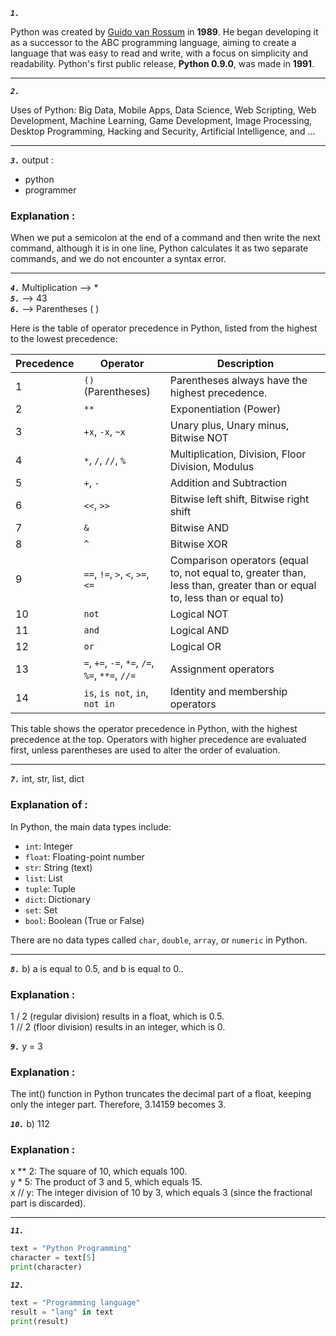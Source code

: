 ***`1.`*** <p>Python was created by [Guido van Rossum](https://en.wikipedia.org/wiki/Guido_van_Rossum) in **1989**. 
He began developing it as a successor to the ABC programming language, aiming to create a language that was easy to read and write, with a focus on simplicity and readability. Python's first public release, **Python 0.9.0**, was made in **1991**.</p>

---
***`2.`*** <p>Uses of Python: Big Data, Mobile Apps, Data Science, Web Scripting, Web Development, Machine Learning, Game Development, Image Processing, Desktop Programming, Hacking and Security, Artificial Intelligence, and ...</p>

---
***`3.`*** output :<br />
- python
- programmer
### Explanation :
<p>When we put a semicolon at the end of a command and then write the next command, although it is in one line, Python calculates it as two separate commands, and we do not encounter a syntax error.</p>

---
***`4.`*** Multiplication --> *<br />
***`5.`*** --> 43<br />
***`6.`*** --> Parentheses ( )

<p>Here is the table of operator precedence in Python, listed from the highest to the lowest precedence:</p>

| Precedence | Operator               | Description                                         |
|------------|------------------------|-----------------------------------------------------|
| 1          | `()` (Parentheses)      | Parentheses always have the highest precedence.     |
| 2          | `**`                    | Exponentiation (Power)                             |
| 3          | `+x`, `-x`, `~x`           | Unary plus, Unary minus, Bitwise NOT                |
| 4          | `*`, `/`, `//`, `%`     | Multiplication, Division, Floor Division, Modulus  |
| 5          | `+`, `-`                | Addition and Subtraction                           |
| 6          | `<<`, `>>`              | Bitwise left shift, Bitwise right shift            |
| 7          | `&`                     | Bitwise AND                                        |
| 8          | `^`                    | Bitwise XOR                                     |
| 9         | `==`, `!=`, `>`, `<`, `>=`, `<=` | Comparison operators (equal to, not equal to, greater than, less than, greater than or equal to, less than or equal to) |
| 10         | `not`                   | Logical NOT                                         |
| 11         | `and`                   | Logical AND                                         |
| 12         | `or`                    | Logical OR                                          |
| 13         | `=`, `+=`, `-=`, `*=`, `/=`, `%=`, `**=`, `//=` | Assignment operators                             |
| 14         | `is`, `is not`, `in`, `not in` | Identity and membership operators                |

<p>This table shows the operator precedence in Python, with the highest precedence at the top. Operators with higher precedence are evaluated first, unless parentheses are used to alter the order of evaluation.</p>

---

***`7.`*** int, str, list, dict

### Explanation of :
In Python, the main data types include:
- `int`: Integer
- `float`: Floating-point number
- `str`: String (text)
- `list`: List
- `tuple`: Tuple
- `dict`: Dictionary
- `set`: Set
- `bool`: Boolean (True or False)

There are no data types called `char`, `double`, `array`, or `numeric` in Python.

---
***`8.`*** b) a is equal to 0.5, and b is equal to 0..<br />
### Explanation :<br />
1 / 2 (regular division) results in a float, which is 0.5.<br />
1 // 2 (floor division) results in an integer, which is 0.

***`9.`*** y = 3 <br />
### Explanation :
<p>The int() function in Python truncates the decimal part of a float, keeping only the integer part. Therefore, 3.14159 becomes 3.</p>

***`10.`*** b) 112

### Explanation :
x ** 2: The square of 10, which equals 100.<br />
y * 5: The product of 3 and 5, which equals 15.<br />
x // y: The integer division of 10 by 3, which equals 3 (since the fractional part is discarded).

---
***`11.`*** 
```python
text = "Python Programming"
character = text[5]
print(character)
```
***`12.`***
```python
text = "Programming language"
result = "lang" in text
print(result)

```